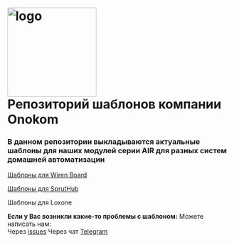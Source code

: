 #  <img width="200px" src="https://onokom.ru/img/index/logo-ONOKOM.svg" alt="logo"/> </br> Репозиторий шаблонов компании Onokom 

### В данном репозитории выкладываются актуальные шаблоны для наших    модулей серии AIR для разных систем домашней автоматизации

[Шаблоны для Wiren Board](https://github.com/Onokom/Templates/tree/main/Wiren%20Board)

[Шаблоны для SprutHub](https://github.com/Onokom/Templates/tree/main/SprutHub)

Шаблоны для Loxone

**Если у Вас возникли какие-то проблемы с шаблоном:**
Можете написать нам:  
Через [issues](https://github.com/Onokom/Templates/issues) 
Через чат [Telegram](https://t.me/ONOKOM)


